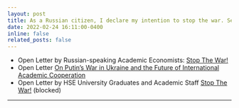```yaml
---
layout: post
title: As a Russian citizen, I declare my intention to stop the war. Several open letters I have joined.
date: 2022-02-24 16:11:00-0400
inline: false
related_posts: false
---
```




<ul>
    <li>
        Open Letter by Russian-speaking Academic Economists: <a href="https://sites.google.com/view/netvoine-en">Stop The War!</a>
    </li>
    <li>
        Open Letter <a href="https://academiccooperationletter.wordpress.com/">On Putin’s War in Ukraine and the Future of International Academic Cooperation</a>
    </li>
    <li>
        Open Letter by HSE University Graduates and Academic Staff <a href="https://docs.google.com/forms/d/e/1FAIpQLSeZ1-ZOLAK994RnK-j3ud7UM3o0QSy9WI7nSDavnlK2lCpMzg/closedform">Stop The War!</a> (blocked)
    </li>
</ul>



***



